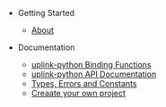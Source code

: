 * Getting Started
	* [About](/)
	
* Documentation
	* [uplink-python Binding Functions](/library.md)
	* [uplink-python API Documentation](/uplink_python.html)
	* [Types, Errors and Constants](/types.md)
	* [Creaate your own project](/tutorial.md)
